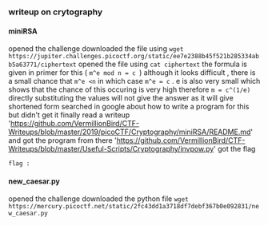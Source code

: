 ### writeup on crytography

#### miniRSA

opened the challenge
downloaded the file using `wget https://jupiter.challenges.picoctf.org/static/ee7e2388b45f521b285334abb5a63771/ciphertext`
opened the file using `cat ciphertext`
the formula is given in primer for this ( `m^e mod n = c `)
although it looks difficult , there is a small chance that `m^e <n`  in which case `m^e = c` . e is also very small which shows that the chance of this occuring is very high 
therefore `m = c^(1/e)` 
directly substituting the values will not give the answer as it will give shortened form
searched in google about how to write a program for this but didn't get it 
finally read a writeup  'https://github.com/VermillionBird/CTF-Writeups/blob/master/2019/picoCTF/Cryptography/miniRSA/README.md' and got the program from there 'https://github.com/VermillionBird/CTF-Writeups/blob/master/Useful-Scripts/Cryptography/invpow.py'
got the flag
```
flag : 
```


#### new_caesar.py

opened the challenge 
downloaded the python file `wget https://mercury.picoctf.net/static/2fc43dd1a3718df7debf367b0e092831/new_caesar.py`
